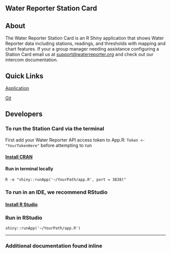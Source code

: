 Water Reporter Station Card
---------------

About
---------------
The Water Reporter Station Card is an R Shiny application that shows Water Reporter data including stations, readings, and thresholds with mapping and chart features. If your a group manager needing assistance configuring a Station Card email us at support@waterreporter.org and check out our intercom documentation. 

Quick Links
---------------
[Application](https://thecommons.shinyapps.io/StationCard/?dataset=860)

[Git](https://github.com/ChesapeakeCommons/StationCard)

Developers
---------------
### To run the Station Card via the terminal
First add your Water Reporter API access token to App.R: 
`Token <- "YourTokenHere"` before attempting to run

#### [Install CRAN](https://cran.r-project.org/)


#### Run in terminal locally 
`R -e "shiny::runApp('~/YourPath/app.R', port = 3838)"`

### To run in an IDE, we recommend RStudio

#### [Install R Studio](https://www.rstudio.com/products/rstudio/download/)

### Run in RStudio
`shiny::runApp('~/YourPath/app.R')`

---------------

### Additional documentation found inline 










